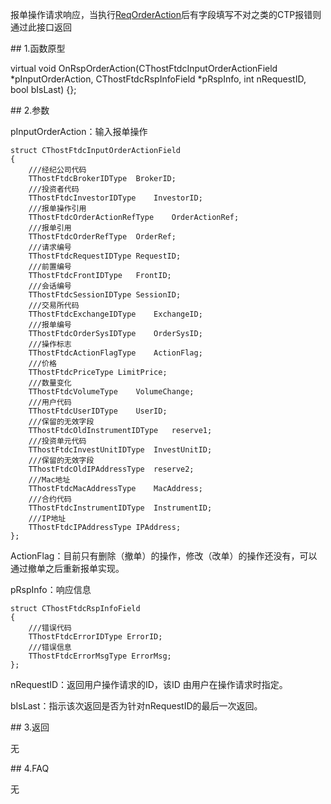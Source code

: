 <p>报单操作请求响应，当执行<a href="../../CTHOSTFTDCTRADERSPI/REQORDERACTION/">ReqOrderAction</a>后有字段填写不对之类的CTP报错则通过此接口返回</p>
<span class="anchor" id="2fa8e62b-4dbb-4875-8f1c-1dc2f6f7dcd6"></span>
## 1.函数原型
<p>virtual void OnRspOrderAction(CThostFtdcInputOrderActionField *pInputOrderAction, CThostFtdcRspInfoField *pRspInfo, int nRequestID, bool bIsLast) {};</p>
<span class="anchor" id="b846ad9d-ce89-4fa6-9d10-65bdfeacbe63"></span>
## 2.参数
<p>pInputOrderAction：输入报单操作</p>
<pre><code>struct CThostFtdcInputOrderActionField
{
    ///经纪公司代码
    TThostFtdcBrokerIDType  BrokerID;
    ///投资者代码
    TThostFtdcInvestorIDType    InvestorID;
    ///报单操作引用
    TThostFtdcOrderActionRefType    OrderActionRef;
    ///报单引用
    TThostFtdcOrderRefType  OrderRef;
    ///请求编号
    TThostFtdcRequestIDType RequestID;
    ///前置编号
    TThostFtdcFrontIDType   FrontID;
    ///会话编号
    TThostFtdcSessionIDType SessionID;
    ///交易所代码
    TThostFtdcExchangeIDType    ExchangeID;
    ///报单编号
    TThostFtdcOrderSysIDType    OrderSysID;
    ///操作标志
    TThostFtdcActionFlagType    ActionFlag;
    ///价格
    TThostFtdcPriceType LimitPrice;
    ///数量变化
    TThostFtdcVolumeType    VolumeChange;
    ///用户代码
    TThostFtdcUserIDType    UserID;
    ///保留的无效字段
    TThostFtdcOldInstrumentIDType   reserve1;
    ///投资单元代码
    TThostFtdcInvestUnitIDType  InvestUnitID;
    ///保留的无效字段
    TThostFtdcOldIPAddressType  reserve2;
    ///Mac地址
    TThostFtdcMacAddressType    MacAddress;
    ///合约代码
    TThostFtdcInstrumentIDType  InstrumentID;
    ///IP地址
    TThostFtdcIPAddressType IPAddress;
};
</code></pre>
<p>ActionFlag：目前只有删除（撤单）的操作，修改（改单）的操作还没有，可以通过撤单之后重新报单实现。</p>
<p>pRspInfo：响应信息</p>
<pre><code>struct CThostFtdcRspInfoField
{
    ///错误代码
    TThostFtdcErrorIDType ErrorID;
    ///错误信息
    TThostFtdcErrorMsgType ErrorMsg;
};
</code></pre>
<p>nRequestID：返回用户操作请求的ID，该ID 由用户在操作请求时指定。</p>
<p>bIsLast：指示该次返回是否为针对nRequestID的最后一次返回。</p>
<span class="anchor" id="10af3389-8814-452e-8057-01d709097d39"></span>
## 3.返回
<p>无</p>
<span class="anchor" id="0ad8759f-5556-4581-8763-af622d6f5ef1"></span>
## 4.FAQ
<p>无</p>
